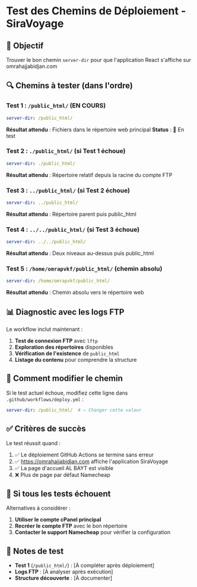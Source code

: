 # Test des Chemins de Déploiement - SiraVoyage

## 🎯 Objectif
Trouver le bon chemin `server-dir` pour que l'application React s'affiche sur omrahajjabidjan.com

## 🔍 Chemins à tester (dans l'ordre)

### Test 1 : `/public_html/` (EN COURS)
```yaml
server-dir: /public_html/
```
**Résultat attendu** : Fichiers dans le répertoire web principal
**Status** : 🔄 En test

### Test 2 : `./public_html/` (si Test 1 échoue)
```yaml
server-dir: ./public_html/
```
**Résultat attendu** : Répertoire relatif depuis la racine du compte FTP

### Test 3 : `../public_html/` (si Test 2 échoue)
```yaml
server-dir: ../public_html/
```
**Résultat attendu** : Répertoire parent puis public_html

### Test 4 : `../../public_html/` (si Test 3 échoue)
```yaml
server-dir: ../../public_html/
```
**Résultat attendu** : Deux niveaux au-dessus puis public_html

### Test 5 : `/home/omrapvkf/public_html/` (chemin absolu)
```yaml
server-dir: /home/omrapvkf/public_html/
```
**Résultat attendu** : Chemin absolu vers le répertoire web

## 📊 Diagnostic avec les logs FTP

Le workflow inclut maintenant :
1. **Test de connexion FTP** avec `lftp`
2. **Exploration des répertoires** disponibles
3. **Vérification de l'existence** de `public_html`
4. **Listage du contenu** pour comprendre la structure

## 🔧 Comment modifier le chemin

Si le test actuel échoue, modifiez cette ligne dans `.github/workflows/deploy.yml` :
```yaml
server-dir: /public_html/  # ← Changer cette valeur
```

## ✅ Critères de succès

Le test réussit quand :
1. ✅ Le déploiement GitHub Actions se termine sans erreur
2. ✅ https://omrahajjabidjan.com affiche l'application SiraVoyage
3. ✅ La page d'accueil AL BAYT est visible
4. ❌ Plus de page par défaut Namecheap

## 🚨 Si tous les tests échouent

Alternatives à considérer :
1. **Utiliser le compte cPanel principal**
2. **Recréer le compte FTP** avec le bon répertoire
3. **Contacter le support Namecheap** pour vérifier la configuration

## 📝 Notes de test

- **Test 1** (`/public_html/`) : [À compléter après déploiement]
- **Logs FTP** : [À analyser après exécution]
- **Structure découverte** : [À documenter]
